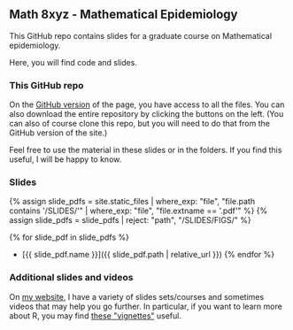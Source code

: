 ## Math 8xyz - Mathematical Epidemiology

This GitHub repo contains slides for a graduate course on Mathematical epidemiology.

Here, you will find code and slides.

### This GitHub repo

On the [GitHub version](https://github.com/julien-arino/math-8xyz-math-epi/) of the page, you have access to all the files. You can also download the entire repository by clicking the buttons on the left. (You can also of course clone this repo, but you will need to do that from the GitHub version of the site.)

Feel free to use the material in these slides or in the folders. If you find this useful, I will be happy to know.

### Slides


{% assign slide_pdfs = site.static_files | where_exp: "file", "file.path contains '/SLIDES/'" | where_exp: "file", "file.extname == '.pdf'" %}
{% assign slide_pdfs = slide_pdfs | reject: "path", "/SLIDES/FIGS/" %}

{% for slide_pdf in slide_pdfs %}
- [{{ slide_pdf.name }}]({{ slide_pdf.path | relative_url }})
{% endfor %}

### Additional slides and videos

On [my website](https://julien-arino.github.io/teaching/), I have a variety of slides sets/courses and sometimes videos that may help you go further. In particular, if you want to learn more about R, you may find [these "vignettes"](https://julien-arino.github.io/R-for-modellers/) useful.
